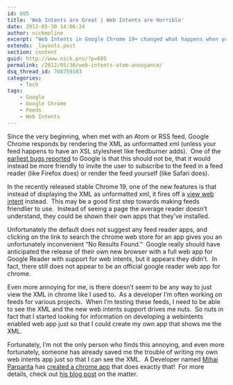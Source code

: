 ```yaml
---
id: 685
title: 'Web Intents are Great | Web Intents are Horrible'
date: 2012-05-30 14:06:24
author: nickmoline
excerpt: "Web Intents in Google Chrome 19+ changed what happens when you view an Atom or RSS Link, here's how to get your XML Back"
extends: _layouts.post
section: content
guid: http://www.nick.pro/?p=685
permalink: /2012/05/30/web-intents-atom-annoyance/
dsq_thread_id: 708759183
categories:
    - Tech
tags:
    - Google
    - Google Chrome
    - Feeds
    - Web Intents
---
```

Since the very beginning, when met with an Atom or RSS feed, Google Chrome responds by rendering the XML as unformatted xml (unless your feed happens to have an XSL stylesheet like feedburner adds).  One of the <a href="http://code.google.com/p/chromium/issues/detail?id=84" target="_blank">earliest bugs reported</a> to Google is that this should not be, that it would instead be more friendly to invite the user to subscribe to the feed in a feed reader (like Firefox does) or render the feed yourself (like Safari does).

In the recently released stable Chrome 19, one of the new features is that instead of displaying the XML as unformatted xml, it fires off a <a href="http://webintents.org/view" target="_blank" class="broken_link">view web intent</a> instead.  This may be a good first step towards making feeds friendlier to use.  Instead of seeing a page the average reader doesn&#8217;t understand, they could be shown their own apps that they&#8217;ve installed.

<!--more-->
<amp-img  src="{{ $page->baseUrl }}/wp-content/uploads/sites/4/2012/05/Region-capture-5.webp" alt="No Feed Reader Apps" title="No Feed Reader Apps" width="509" height="269" layout="intrinsic" lightbox>
    <amp-img fallback src="{{ $page->baseUrl }}/wp-content/uploads/sites/4/2012/05/Region-capture-5.png" alt="No Feed Reader Apps" title="No Feed Reader Apps" width="509" height="269" layout="intrinsic" lightbox></amp-img>
</amp-img>

Unfortunately the default does not suggest any feed reader apps, and clicking on the link to search the chrome web store for an app gives you an unfortunately inconvenient &#8220;No Results Found.&#8221;  Google really should have anticipated the release of their own new browser with a full web app for Google Reader with support for web intents, but it appears they didn&#8217;t.  In fact, there still does not appear to be an official google reader web app for chrome.

Even more annoying for me, is there doesn&#8217;t seem to be any way to just view the XML in chrome like I used to.  As a developer I&#8217;m often working on feeds for various projects.  When I&#8217;m testing these feeds, I need to be able to see the XML and the new web intents support drives me nuts.  So nuts in fact that I started looking for information on developing a webintents enabled web app just so that I could create my own app that shows me the XML.

Fortunately, I&#8217;m not the only person who finds this annoying, and even more fortunately, someone has already saved me the trouble of writing my own web intents app just so that I can see the XML.  A Developer named <a href="https://plus.google.com/111567061469336027617/" target="_blank">Mihai Parparita</a> has <a href="https://chrome.google.com/webstore/detail/oceapojkdgeophkjdijkpbjifdnfimdh" target="_blank">created a chrome app</a> that does exactly that!  For more details, check out <a href="http://blog.persistent.info/2012/05/feed-web-intent-viewer.html" target="_blank">his blog post</a> on the matter.
